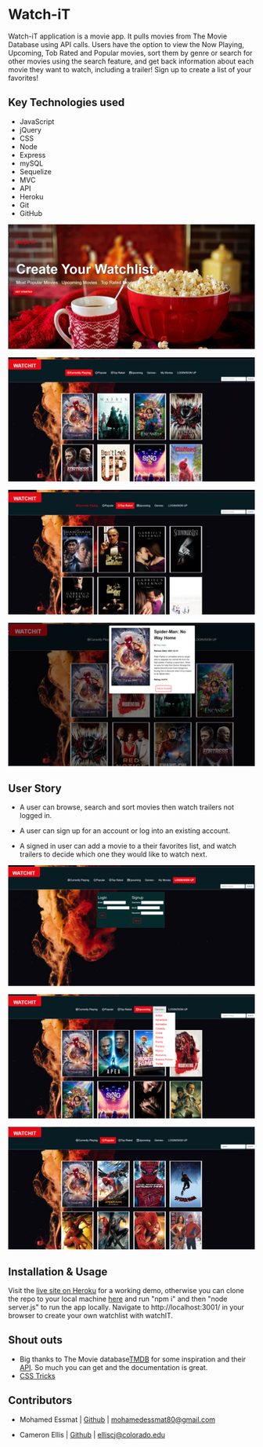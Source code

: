 # Watch-iT

Watch-iT application is a movie app. It pulls movies from The Movie Database using API calls. Users have the option to view the Now Playing, Upcoming, Tob Rated and Popular movies, sort them by genre or search for other movies using the search feature, and get back information about each movie they want to watch, including a trailer! Sign up to create a list of your favorites!

## Key Technologies used

- JavaScript
- jQuery
- CSS
- Node
- Express
- mySQL
- Sequelize
- MVC
- API
- Heroku
- Git
- GitHub

![watch-it](public/assets/images/landingpage.png)

![watch-it](public/assets/images/homepage.png)

![watch-it](public/assets/images/toprated.png)

![watch-it](public/assets/images/showmovie.png)

## User Story

- A user can browse, search and sort movies then watch trailers not logged in.

- A user can sign up for an account or log into an existing account.

- A signed in user can add a movie to a their favorites list, and watch trailers to decide which one they would like to watch next.

![watch-it](public/assets/images/login-sign.png)

![watch-it](public/assets/images/sort-movies.png)

![watch-it](public/assets/images/search-movie.png)

## Installation & Usage

Visit the [live site on Heroku](https://thawing-fjord-57482.herokuapp.com/) for a working demo, otherwise you can clone the repo to your local machine [here](https://github.com/elliscj/watchIT) and run "npm i" and then "node server.js" to run the app locally. Navigate to http://localhost:3001/ in your browser to create your own watchlist with watchIT.

## Shout outs

- Big thanks to The Movie database[TMDB](https://www.themoviedb.org/) for some inspiration and their [ API](https://developers.themoviedb.org/3/getting-started/introduction). So much you can get and the documentation is great.
- [CSS Tricks](https://css-tricks.com/)

## Contributors

- Mohamed Essmat | [Github](https://github.com/MohEssmat) | mohamedessmat80@gmail.com

- Cameron Ellis | [Github](https://github.com/elliscj) | elliscj@colorado.edu
